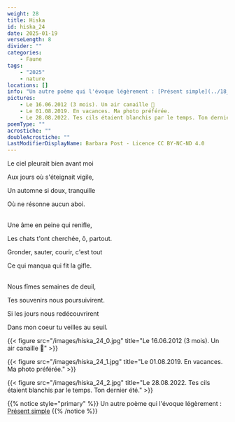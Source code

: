 ```yaml
---
weight: 28
title: Hiska
id: hiska_24
date: 2025-01-19
verseLength: 8
divider: ""
categories:
    - Faune
tags:
    - "2025"
    - nature
locations: []
info: "Un autre poème qui l'évoque légèrement : [Présent simple](../18_dix_huitieme_saison/present_simple)"
pictures:
    - Le 16.06.2012 (3 mois). Un air canaille 🥰
    - Le 01.08.2019. En vacances. Ma photo préférée.
    - Le 28.08.2022. Tes cils étaient blanchis par le temps. Ton dernier été.
poemType: ""
acrostiche: ""
doubleAcrostiche: ""
LastModifierDisplayName: Barbara Post - Licence CC BY-NC-ND 4.0
---
```

Le ciel pleurait bien avant moi

Aux jours où s'éteignait vigile,

Un automne si doux, tranquille

Où ne résonne aucun aboi.

 \
Une âme en peine qui renifle,

Les chats t'ont cherchée, ô, partout.

Gronder, sauter, courir, c'est tout

Ce qui manqua qui fit la gifle.

 \
Nous fîmes semaines de deuil,

Tes souvenirs nous poursuivirent.

Si les jours nous redécouvrirent

Dans mon coeur tu veilles au seuil.

<!-- FM:Snippet:Start data:{"id":"_figure","fields":[{"name":"imageName","value":"hiska_24_0.jpg"},{"name":"imageCaption","value":""}]} -->
{{< figure src="/images/hiska_24_0.jpg" title="Le 16.06.2012 (3 mois). Un air canaille 🥰" >}}
<!-- FM:Snippet:End -->

<!-- FM:Snippet:Start data:{"id":"_figure","fields":[{"name":"imageName","value":"hiska_24_1.jpg"},{"name":"imageCaption","value":""}]} -->
{{< figure src="/images/hiska_24_1.jpg" title="Le 01.08.2019. En vacances. Ma photo préférée." >}}
<!-- FM:Snippet:End -->

<!-- FM:Snippet:Start data:{"id":"_figure","fields":[{"name":"imageName","value":"hiska_24_2.jpg"},{"name":"imageCaption","value":""}]} -->
{{< figure src="/images/hiska_24_2.jpg" title="Le 28.08.2022. Tes cils étaient blanchis par le temps. Ton dernier été." >}}
<!-- FM:Snippet:End -->

<!-- FM:Snippet:Start data:{"id":"_simpleNotice","fields":[{"name":"content","value":""}]} -->
{{% notice style="primary" %}}
Un autre poème qui l'évoque légèrement : [Présent simple](../18_dix_huitieme_saison/present_simple)
{{% /notice %}}
<!-- FM:Snippet:End -->